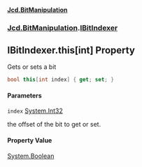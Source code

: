 #### [Jcd.BitManipulation](index.md 'index')
### [Jcd.BitManipulation](Jcd.BitManipulation.md 'Jcd.BitManipulation').[IBitIndexer](Jcd.BitManipulation.IBitIndexer.md 'Jcd.BitManipulation.IBitIndexer')

## IBitIndexer.this[int] Property

Gets or sets a bit

```csharp
bool this[int index] { get; set; }
```
#### Parameters

<a name='Jcd.BitManipulation.IBitIndexer.this[int].index'></a>

`index` [System.Int32](https://docs.microsoft.com/en-us/dotnet/api/System.Int32 'System.Int32')

the offset of the bit to get or set.

#### Property Value
[System.Boolean](https://docs.microsoft.com/en-us/dotnet/api/System.Boolean 'System.Boolean')